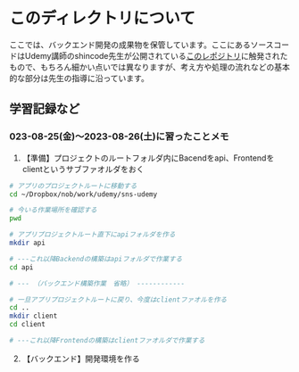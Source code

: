 # このディレクトリについて

ここでは、バックエンド開発の成果物を保管しています。ここにあるソースコードはUdemy講師のshincode先生が公開されている[このレポジトリ](https://github.com/Shin-sibainu/udemy-sns-api)に触発されたもので、もちろん細かい点いでは異なりますが、考え方や処理の流れなどの基本的な部分は先生の指導に沿っています。  

## 学習記録など

### 023-08-25(金)〜2023-08-26(土)に習ったことメモ

1. 【準備】プロジェクトのルートフォルダ内にBacendをapi、Frontendをclientというサブファオルダをおく

```bash
# アプリのプロジェクトルートに移動する
cd ~/Dropbox/nob/work/udemy/sns-udemy

# 今いる作業場所を確認する
pwd

# アプリプロジェクトルート直下にapiフォルダを作る
mkdir api

# ---これ以降Backendの構築はapiフォルダで作業する
cd api

# --- （バックエンド構築作業　省略） ------------

# 一旦アプリプロジェクトルートに戻り、今度はclientファオルを作る
cd ..
mkdir client
cd client

# ---これ以降Frontendの構築はclientファオルダで作業する
```

2. 【バックエンド】開発環境を作る

```bash

```
